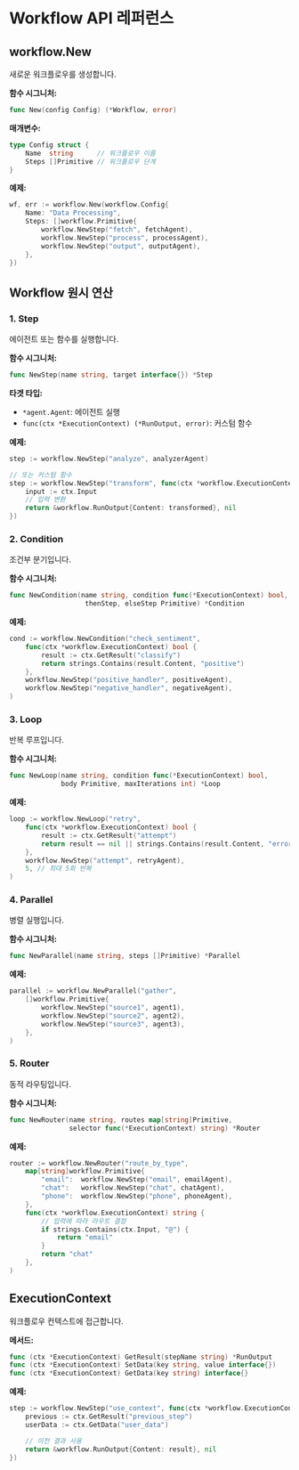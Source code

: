 # Workflow API 레퍼런스

## workflow.New

새로운 워크플로우를 생성합니다.

**함수 시그니처:**
```go
func New(config Config) (*Workflow, error)
```

**매개변수:**
```go
type Config struct {
    Name  string      // 워크플로우 이름
    Steps []Primitive // 워크플로우 단계
}
```

**예제:**
```go
wf, err := workflow.New(workflow.Config{
    Name: "Data Processing",
    Steps: []workflow.Primitive{
        workflow.NewStep("fetch", fetchAgent),
        workflow.NewStep("process", processAgent),
        workflow.NewStep("output", outputAgent),
    },
})
```

## Workflow 원시 연산

### 1. Step

에이전트 또는 함수를 실행합니다.

**함수 시그니처:**
```go
func NewStep(name string, target interface{}) *Step
```

**타겟 타입:**
- `*agent.Agent`: 에이전트 실행
- `func(ctx *ExecutionContext) (*RunOutput, error)`: 커스텀 함수

**예제:**
```go
step := workflow.NewStep("analyze", analyzerAgent)

// 또는 커스텀 함수
step := workflow.NewStep("transform", func(ctx *workflow.ExecutionContext) (*workflow.RunOutput, error) {
    input := ctx.Input
    // 입력 변환
    return &workflow.RunOutput{Content: transformed}, nil
})
```

### 2. Condition

조건부 분기입니다.

**함수 시그니처:**
```go
func NewCondition(name string, condition func(*ExecutionContext) bool,
                   thenStep, elseStep Primitive) *Condition
```

**예제:**
```go
cond := workflow.NewCondition("check_sentiment",
    func(ctx *workflow.ExecutionContext) bool {
        result := ctx.GetResult("classify")
        return strings.Contains(result.Content, "positive")
    },
    workflow.NewStep("positive_handler", positiveAgent),
    workflow.NewStep("negative_handler", negativeAgent),
)
```

### 3. Loop

반복 루프입니다.

**함수 시그니처:**
```go
func NewLoop(name string, condition func(*ExecutionContext) bool,
             body Primitive, maxIterations int) *Loop
```

**예제:**
```go
loop := workflow.NewLoop("retry",
    func(ctx *workflow.ExecutionContext) bool {
        result := ctx.GetResult("attempt")
        return result == nil || strings.Contains(result.Content, "error")
    },
    workflow.NewStep("attempt", retryAgent),
    5, // 최대 5회 반복
)
```

### 4. Parallel

병렬 실행입니다.

**함수 시그니처:**
```go
func NewParallel(name string, steps []Primitive) *Parallel
```

**예제:**
```go
parallel := workflow.NewParallel("gather",
    []workflow.Primitive{
        workflow.NewStep("source1", agent1),
        workflow.NewStep("source2", agent2),
        workflow.NewStep("source3", agent3),
    },
)
```

### 5. Router

동적 라우팅입니다.

**함수 시그니처:**
```go
func NewRouter(name string, routes map[string]Primitive,
               selector func(*ExecutionContext) string) *Router
```

**예제:**
```go
router := workflow.NewRouter("route_by_type",
    map[string]workflow.Primitive{
        "email":  workflow.NewStep("email", emailAgent),
        "chat":   workflow.NewStep("chat", chatAgent),
        "phone":  workflow.NewStep("phone", phoneAgent),
    },
    func(ctx *workflow.ExecutionContext) string {
        // 입력에 따라 라우트 결정
        if strings.Contains(ctx.Input, "@") {
            return "email"
        }
        return "chat"
    },
)
```

## ExecutionContext

워크플로우 컨텍스트에 접근합니다.

**메서드:**
```go
func (ctx *ExecutionContext) GetResult(stepName string) *RunOutput
func (ctx *ExecutionContext) SetData(key string, value interface{})
func (ctx *ExecutionContext) GetData(key string) interface{}
```

**예제:**
```go
step := workflow.NewStep("use_context", func(ctx *workflow.ExecutionContext) (*workflow.RunOutput, error) {
    previous := ctx.GetResult("previous_step")
    userData := ctx.GetData("user_data")

    // 이전 결과 사용
    return &workflow.RunOutput{Content: result}, nil
})
```
